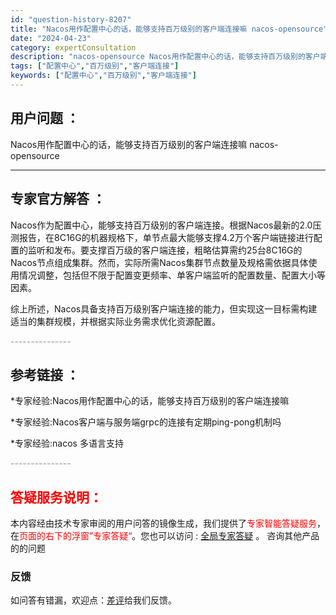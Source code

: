 ```yaml
---
id: "question-history-8207"
title: "Nacos用作配置中心的话，能够支持百万级别的客户端连接嘛 nacos-opensource"
date: "2024-04-23"
category: expertConsultation
description: "nacos-opensource Nacos用作配置中心的话，能够支持百万级别的客户端连接嘛"
tags: ["配置中心","百万级别","客户端连接"]
keywords: ["配置中心","百万级别","客户端连接"]
---
```


## 用户问题 ： 
 Nacos用作配置中心的话，能够支持百万级别的客户端连接嘛 nacos-opensource 

---------------
## 专家官方解答 ：

Nacos作为配置中心，能够支持百万级别的客户端连接。根据Nacos最新的2.0压测报告，在8C16G的机器规格下，单节点最大能够支撑4.2万个客户端链接进行配置的监听和发布。要支撑百万级的客户端连接，粗略估算需约25台8C16G的Nacos节点组成集群。然而，实际所需Nacos集群节点数量及规格需依据具体使用情况调整，包括但不限于配置变更频率、单客户端监听的配置数量、配置大小等因素。

综上所述，Nacos具备支持百万级别客户端连接的能力，但实现这一目标需构建适当的集群规模，并根据实际业务需求优化资源配置。


<font color="#949494">---------------</font> 


## 参考链接 ：

*专家经验:Nacos用作配置中心的话，能够支持百万级别的客户端连接嘛 
 
 *专家经验:Nacos客户端与服务端grpc的连接有定期ping-pong机制吗 
 
 *专家经验:nacos 多语言支持 


 <font color="#949494">---------------</font> 
 


## <font color="#FF0000">答疑服务说明：</font> 

本内容经由技术专家审阅的用户问答的镜像生成，我们提供了<font color="#FF0000">专家智能答疑服务</font>，在<font color="#FF0000">页面的右下的浮窗”专家答疑“</font>。您也可以访问 : [全局专家答疑](https://opensource.alibaba.com/chatBot) 。 咨询其他产品的的问题

### 反馈
如问答有错漏，欢迎点：[差评](https://ai.nacos.io/user/feedbackByEnhancerGradePOJOID?enhancerGradePOJOId=11527)给我们反馈。
